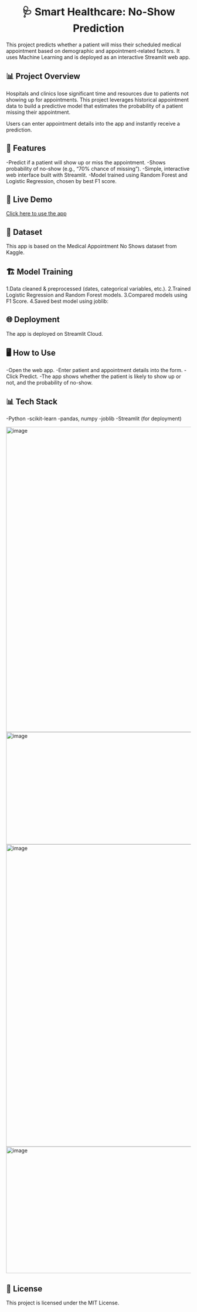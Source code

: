 <h1 align="center">🩺 <b>Smart Healthcare: No-Show Prediction</b></h1>
This project predicts whether a patient will miss their scheduled medical appointment based on demographic and appointment-related factors.
It uses Machine Learning and is deployed as an interactive Streamlit web app.

## 📊 **Project Overview**
Hospitals and clinics lose significant time and resources due to patients not showing up for appointments.
This project leverages historical appointment data to build a predictive model that estimates the probability of a patient missing their appointment.

Users can enter appointment details into the app and instantly receive a prediction.

## 🚀 **Features**
-Predict if a patient will show up or miss the appointment.
-Shows probability of no-show (e.g., “70% chance of missing”).
-Simple, interactive web interface built with Streamlit.
-Model trained using Random Forest and Logistic Regression, chosen by best F1 score.

## 🔗 **Live Demo**
[Click here to use the app](https://no-show-predictor.streamlit.app/)

## 🧠 **Dataset**
This app is based on the Medical Appointment No Shows dataset from Kaggle.

## 🏗️ **Model Training**
1.Data cleaned & preprocessed (dates, categorical variables, etc.).
2.Trained Logistic Regression and Random Forest models.
3.Compared models using F1 Score.
4.Saved best model using joblib:

## 🌐 **Deployment**
The app is deployed on Streamlit Cloud.

## 🖥️ **How to Use**
-Open the web app.
-Enter patient and appointment details into the form.
-Click Predict.
-The app shows whether the patient is likely to show up or not, and the probability of no-show.

## 📊 **Tech Stack**
-Python
-scikit-learn
-pandas, numpy
-joblib
-Streamlit (for deployment)

<img width="907" height="832" alt="image" src="https://github.com/user-attachments/assets/2a158e25-5fef-46b0-9952-07a729be475a" />
<img width="946" height="306" alt="image" src="https://github.com/user-attachments/assets/269c3c9c-9ddd-4e76-8fce-6258330bfff4" />
<img width="926" height="824" alt="image" src="https://github.com/user-attachments/assets/c2449a82-ecda-4169-828b-0dc43ac690ac" />
<img width="1013" height="345" alt="image" src="https://github.com/user-attachments/assets/6f32260b-06b8-44f9-a84f-b517411fa58f" />

## 📄 **License**
This project is licensed under the MIT License.
